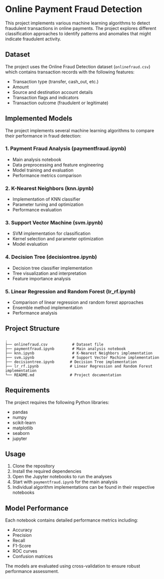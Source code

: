 # Online Payment Fraud Detection

This project implements various machine learning algorithms to detect fraudulent transactions in online payments. The project explores different classification approaches to identify patterns and anomalies that might indicate fraudulent activity.

## Dataset

The project uses the Online Fraud Detection dataset (`onlinefraud.csv`) which contains transaction records with the following features:
- Transaction type (transfer, cash_out, etc.)
- Amount
- Source and destination account details
- Transaction flags and indicators
- Transaction outcome (fraudulent or legitimate)

## Implemented Models

The project implements several machine learning algorithms to compare their performance in fraud detection:

### 1. Payment Fraud Analysis (paymentfraud.ipynb)
- Main analysis notebook
- Data preprocessing and feature engineering
- Model training and evaluation
- Performance metrics comparison

### 2. K-Nearest Neighbors (knn.ipynb)
- Implementation of KNN classifier
- Parameter tuning and optimization
- Performance evaluation

### 3. Support Vector Machine (svm.ipynb)
- SVM implementation for classification
- Kernel selection and parameter optimization
- Model evaluation

### 4. Decision Tree (decisiontree.ipynb)
- Decision tree classifier implementation
- Tree visualization and interpretation
- Feature importance analysis

### 5. Linear Regression and Random Forest (lr_rf.ipynb)
- Comparison of linear regression and random forest approaches
- Ensemble method implementation
- Performance analysis

## Project Structure

```
.
├── onlinefraud.csv           # Dataset file
├── paymentfraud.ipynb        # Main analysis notebook
├── knn.ipynb                 # K-Nearest Neighbors implementation
├── svm.ipynb                 # Support Vector Machine implementation
├── decisiontree.ipynb       # Decision Tree implementation
├── lr_rf.ipynb              # Linear Regression and Random Forest implementation
└── README.md                # Project documentation
```

## Requirements

The project requires the following Python libraries:
- pandas
- numpy
- scikit-learn
- matplotlib
- seaborn
- jupyter

## Usage

1. Clone the repository
2. Install the required dependencies
3. Open the Jupyter notebooks to run the analyses
4. Start with `paymentfraud.ipynb` for the main analysis
5. Individual algorithm implementations can be found in their respective notebooks

## Model Performance

Each notebook contains detailed performance metrics including:
- Accuracy
- Precision
- Recall
- F1-Score
- ROC curves
- Confusion matrices

The models are evaluated using cross-validation to ensure robust performance assessment.
